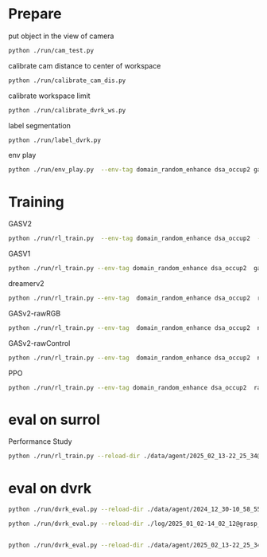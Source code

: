 # Prepare

put object in the view of camera
```sh
python ./run/cam_test.py
```

calibrate cam distance to center of workspace
```sh
python ./run/calibrate_cam_dis.py 
```

calibrate workspace limit
```sh
python ./run/calibrate_dvrk_ws.py 
```

label segmentation
```sh
python ./run/label_dvrk.py
```

env play
```sh
python ./run/env_play.py  --env-tag domain_random_enhance dsa_occup2 gasv2_dvrk --oracle keyboard --action oracle
```

# Training
GASV2
```sh
python ./run/rl_train.py  --env-tag domain_random_enhance dsa_occup2  --baseline-tag gas high_oracle3 
```
GASV1
```sh
python ./run/rl_train.py --env-tag domain_random_enhance dsa_occup2  gasv1 --baseline-tag gas eval_less high_oracle3 
```

dreamerv2
```sh
python ./run/rl_train.py --env-tag  domain_random_enhance dsa_occup2  raw_env --baseline-tag  gas eval_less high_oracle3 
```

GASv2-rawRGB
```sh
python ./run/rl_train.py --env-tag  domain_random_enhance dsa_occup2  no_dsa --baseline-tag gas eval_less high_oracle3 
```
GASv2-rawControl
```sh
python ./run/rl_train.py --env-tag  domain_random_enhance dsa_occup2  no_pid --baseline-tag gas eval_less high_oracle3
```

PPO
```sh
python ./run/rl_train.py --env-tag domain_random_enhance dsa_occup2  raw_env --baseline ppo --baseline-tag high_oracle3
```


# eval on surrol

Performance Study
```sh
python ./run/rl_train.py --reload-dir ./data/agent/2025_02_13-22_25_34@grasp_any_v2-domain_random_enhance-dsa_occup2@dreamerv2-gas-high_oracle3@seed0  --reload-envtag  domain_random_enhance dsa_occup2  --online-eval --novis --vis-tag obs rgb dsa mask --online-eps 100 --save-prefix xxx --seed 4
```


# eval on dvrk
```sh
python ./run/dvrk_eval.py --reload-dir ./data/agent/2024_12_30-10_58_55@grasp_any_v2@dreamerv2-gasv2@seed0  --reload-envtag  gasv2_dvrk --online-eval --visualize --vis-tag obs rgb dsa mask --online-eps 20 --save-prefix xxx
```

```sh
python ./run/dvrk_eval.py --reload-dir ./log/2025_01_02-14_02_12@grasp_any_v2-action_continuous@dreamerv2-gasv2@seed0/  --reload-envtag  gasv2_dvrk action_continuous --online-eval --visualize --vis-tag obs rgb dsa mask --online-eps 20 --save-prefix xxx


python ./run/dvrk_eval.py --reload-dir ./data/agent/2025_02_13-22_25_34@grasp_any_v2-domain_random_enhance-dsa_occup2@dreamerv2-gas-high_oracle3@seed0  --reload-envtag  domain_random_enhance dsa_occup2 gasv2_dvrk --online-eval --visualize --vis-tag obs rgb dsa mask --online-eps 20 --save-prefix xxx
